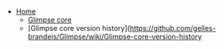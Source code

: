* [Home](https://github.com/gelles-brandeis/Glimpse/wiki/Home)
  * [Glimpse core](https://github.com/gelles-brandeis/Glimpse/wiki/Glimpse-main-program)
  * [Glimpse core version history](https://github.com/gelles-brandeis/Glimpse/wiki/Glimpse-core-version-history